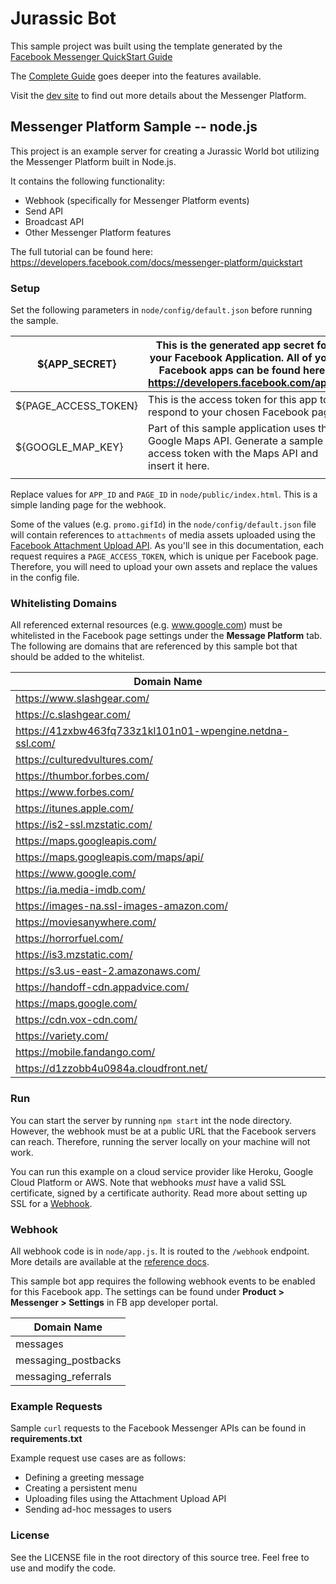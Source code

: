 # Jurassic Bot

This sample project was built using the template generated by the
[Facebook Messenger QuickStart Guide](https://developers.facebook.com/docs/messenger-platform/getting-started/quick-start)

The [Complete Guide](https://developers.facebook.com/docs/messenger-platform/implementation) goes deeper into the features available.

Visit the [dev site](https://developers.facebook.com/docs/messenger-platform/) to find out more details about the Messenger Platform.

## Messenger Platform Sample -- node.js

This project is an example server for creating a Jurassic World bot utilizing the Messenger Platform built in Node.js.

It contains the following functionality:

* Webhook (specifically for Messenger Platform events)
* Send API
* Broadcast API
* Other Messenger Platform features

The full tutorial can be found here: https://developers.facebook.com/docs/messenger-platform/quickstart

### Setup

Set the following parameters in `node/config/default.json` before running the sample.

| ${APP_SECRET}        | This is the generated app secret for your Facebook Application.  All of your Facebook apps can be found here: https://developers.facebook.com/apps |
|----------------------|----------------------------------------------------------------------------------------------------------------------------------------------------|
| ${PAGE_ACCESS_TOKEN} | This is the access token for this app to respond to your chosen Facebook page.                                                                     |
| ${GOOGLE_MAP_KEY}    | Part of this sample application uses the Google Maps API.  Generate a sample access token with the Maps API and insert it here.                    |
|                      |                                                                                                                                                    |

Replace values for `APP_ID` and `PAGE_ID` in `node/public/index.html`.  This is a simple landing page for the webhook.

Some of the values (e.g. `promo.gifId`) in the `node/config/default.json` file will contain references to `attachments` of media assets uploaded using the [Facebook Attachment Upload API](https://developers.facebook.com/docs/messenger-platform/reference/attachment-upload-api/).  As you'll see in this documentation, each request requires a `PAGE_ACCESS_TOKEN`, which is unique per Facebook page.  Therefore, you will need to upload your own assets and replace the values in the config file.

### Whitelisting Domains

All referenced external resources (e.g. www.google.com) must be whitelisted in the Facebook page settings under the **Message Platform** tab.  The following are domains that are referenced by this sample bot that should be added to the whitelist.

| Domain Name                                                                   |
|-------------------------------------------------------------------------------|
| https://www.slashgear.com/                                                    |
| https://c.slashgear.com/                                                      |
| https://41zxbw463fq733z1kl101n01-wpengine.netdna-ssl.com/                     |
| https://culturedvultures.com/                                                 |
| https://thumbor.forbes.com/                                                   |
| https://www.forbes.com/                                                       |
| https://itunes.apple.com/                                                     |
| https://is2-ssl.mzstatic.com/                                                 |
| https://maps.googleapis.com/                                                  |
| https://maps.googleapis.com/maps/api/                                         |
| https://www.google.com/                                                       |
| https://ia.media-imdb.com/                                                    |
| https://images-na.ssl-images-amazon.com/                                      |
| https://moviesanywhere.com/                                                   |
| https://horrorfuel.com/                                                       |
| https://is3.mzstatic.com/                                                     |
| https://s3.us-east-2.amazonaws.com/                                           |
| https://handoff-cdn.appadvice.com/                                            |
| https://maps.google.com/                                                      |
| https://cdn.vox-cdn.com/                                                      |
| https://variety.com/                                                          |
| https://mobile.fandango.com/                                                  |
| https://d1zzobb4u0984a.cloudfront.net/                                        |

### Run

You can start the server by running `npm start` int the node directory. However, the webhook must be at a public URL that the Facebook servers can reach. Therefore, running the server locally on your machine will not work.

You can run this example on a cloud service provider like Heroku, Google Cloud Platform or AWS. Note that webhooks *must* have a valid SSL certificate, signed by a certificate authority. Read more about setting up SSL for a [Webhook](https://developers.facebook.com/docs/graph-api/webhooks#setup).

### Webhook

All webhook code is in `node/app.js`. It is routed to the `/webhook` endpoint. More details are available at the [reference docs](https://developers.facebook.com/docs/messenger-platform/webhook-reference).

This sample bot app requires the following webhook events to be enabled for this Facebook app.  The settings can be found under **Product > Messenger > Settings** in FB app developer portal.
<INSERT TABLE>

| Domain Name          |
|----------------------|
| messages             |
| messaging_postbacks  |
| messaging_referrals  |

### Example Requests

Sample `curl` requests to the Facebook Messenger APIs can be found in **requirements.txt**

Example request use cases are as follows:

* Defining a greeting message
* Creating a persistent menu
* Uploading files using the Attachment Upload API
* Sending ad-hoc messages to users

### License

See the LICENSE file in the root directory of this source tree. Feel free to use and modify the code.
